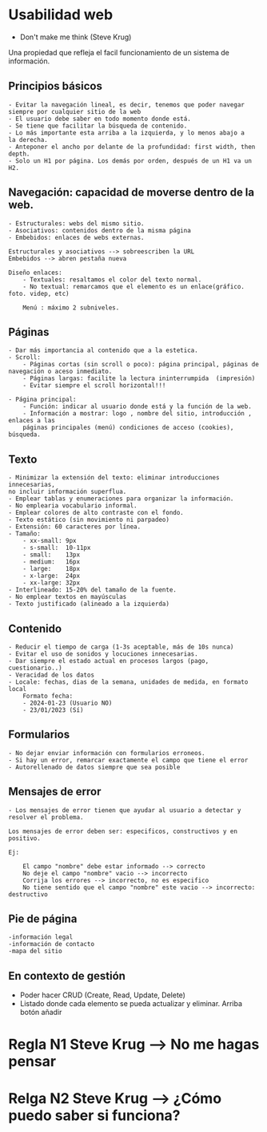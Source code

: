 # Usabilidad web

- Don't make me think (Steve Krug)

Una propiedad que refleja el  facil funcionamiento de un sistema de
información.

## Principios básicos
    - Evitar la navegación lineal, es decir, tenemos que poder navegar siempre por cualquier sitio de la web
    - El usuario debe saber en todo momento donde está. 
    - Se tiene que facilitar la búsqueda de contenido.
    - Lo más importante esta arriba a la izquierda, y lo menos abajo a 
    la derecha. 
    - Anteponer el ancho por delante de la profundidad: first width, then 
    depth.
    - Solo un H1 por página. Los demás por orden, después de un H1 va un 
    H2.


## Navegación: capacidad de moverse dentro de la web.

    - Estructurales: webs del mismo sitio.
    - Asociativos: contenidos dentro de la misma página 
    - Embebidos: enlaces de webs externas.

    Estructurales y asociativos --> sobreescriben la URL
    Embebidos --> abren pestaña nueva

    Diseño enlaces:
        - Textuales: resaltamos el color del texto normal.
        - No textual: remarcamos que el elemento es un enlace(gráfico. foto. videp, etc)

        Menú : máximo 2 subniveles.

## Páginas 

    - Dar más importancia al contenido que a la estetica.
    - Scroll:
        - Páginas cortas (sin scroll o poco): página principal, páginas de navegación o aceso inmediato.
        - Páginas largas: facilite la lectura ininterrumpida  (impresión)
        - Evitar siempre el scroll horizontal!!!

    - Página principal:
        - Función: indicar al usuario donde está y la función de la web.
        - Información a mostrar: logo , nombre del sitio, introducción , enlaces a las 
        páginas principales (menú) condiciones de acceso (cookies), búsqueda.

## Texto 

    - Minimizar la extensión del texto: eliminar introducciones innecesarias, 
    no incluir información superflua.
    - Emplear tablas y enumeraciones para organizar la información.
    - No emplearia vocabulario informal.
    - Emplear colores de alto contraste con el fondo.
    - Texto estático (sin movimiento ni parpadeo)
    - Extensión: 60 caracteres por línea.
    - Tamaño:
        - xx-small: 9px
        - s-small:  10-11px
        - small:    13px
        - medium:   16px
        - large:    18px
        - x-large:  24px
        - xx-large: 32px
    - Interlineado: 15-20% del tamaño de la fuente.
    - No emplear textos en mayúsculas
    - Texto justificado (alineado a la izquierda)

## Contenido

    - Reducir el tiempo de carga (1-3s aceptable, más de 10s nunca)
    - Evitar el uso de sonidos y locuciones innecesarias.
    - Dar siempre el estado actual en procesos largos (pago, cuestionario..)
    - Veracidad de los datos
    - Locale: fechas, dias de la semana, unidades de medida, en formato local
        Formato fecha:
        - 2024-01-23 (Usuario NO)
        - 23/01/2023 (Sí)

## Formularios

    - No dejar enviar información con formularios erroneos.
    - Si hay un error, remarcar exactamente el campo que tiene el error
    - Autorellenado de datos siempre que sea posible

## Mensajes de error

    - Los mensajes de error tienen que ayudar al usuario a detectar y resolver el problema.
    
    Los mensajes de error deben ser: especificos, constructivos y en positivo.

    Ej:

        El campo "nombre" debe estar informado --> correcto
        No deje el campo "nombre" vacio --> incorrecto
        Corrija los errores --> incorrecto, no es especifico
        No tiene sentido que el campo "nombre" este vacio --> incorrecto: destructivo

## Pie de página

    -información legal
    -información de contacto
    -mapa del sitio

## En contexto de gestión

  - Poder hacer CRUD (Create, Read, Update, Delete)
  - Listado donde cada elemento se pueda actualizar y eliminar. Arriba botón añadir

# Regla N1 Steve Krug --> No me hagas pensar
# Relga N2 Steve Krug --> ¿Cómo puedo saber si funciona?
